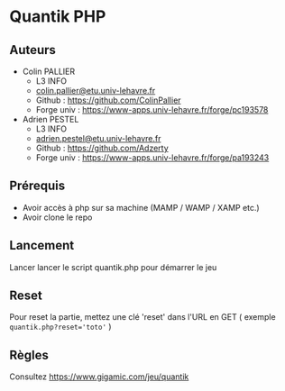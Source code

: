 # Quantik PHP
## Auteurs
- Colin PALLIER 
  - L3 INFO 
  - colin.pallier@etu.univ-lehavre.fr 
  - Github : https://github.com/ColinPallier
  - Forge univ :  https://www-apps.univ-lehavre.fr/forge/pc193578
- Adrien PESTEL 
  - L3 INFO 
  - adrien.pestel@etu.univ-lehavre.fr 
  - Github : https://github.com/Adzerty 
  - Forge univ : https://www-apps.univ-lehavre.fr/forge/pa193243

## Prérequis
- Avoir accès à php sur sa machine (MAMP / WAMP / XAMP etc.)
- Avoir clone le repo

## Lancement
Lancer lancer le script quantik.php pour démarrer le jeu

## Reset
Pour reset la partie, mettez une clé 'reset' dans l'URL en GET ( exemple `quantik.php?reset='toto'` )

## Règles 
Consultez https://www.gigamic.com/jeu/quantik
